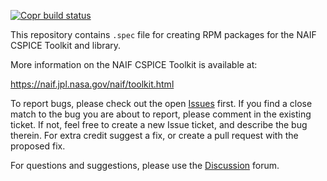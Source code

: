 [![Copr build status](https://copr.fedorainfracloud.org/coprs/attipaci/naif-cspice/package/naif-cspice/status_image/last_build.png)](https://copr.fedorainfracloud.org/coprs/attipaci/naif-cspice/package/naif-cspice/)

This repository contains `.spec` file for creating RPM packages for the NAIF CSPICE Toolkit and library.

More information on the NAIF CSPICE Toolkit is available at:

 https://naif.jpl.nasa.gov/naif/toolkit.html
 
To report bugs, please check out the open [Issues](https://github.com/Smithsonian/naif-cspice-rpm-spec/issues) first.
If you find a close match to the bug you are about to report, please comment in the existing ticket. If not, feel
free to create a new Issue ticket, and describe the bug therein. For extra credit suggest a fix, or create a pull 
request with the proposed fix.

For questions and suggestions, please use the [Discussion](https://github.com/Smithsonian/naif-cspice-rpm-spec/issues) 
forum.
